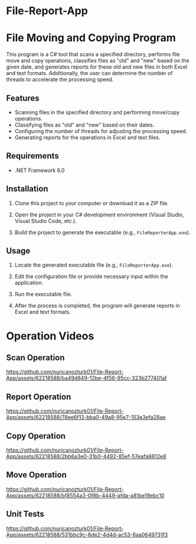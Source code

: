 # File-Report-App

# File Moving and Copying Program

This program is a C# tool that scans a specified directory, performs file move and copy operations, classifies files as "old" and "new" based on the given date, and generates reports for these old and new files in both Excel and text formats. Additionally, the user can determine the number of threads to accelerate the processing speed.

## Features

- Scanning files in the specified directory and performing move/copy operations.
- Classifying files as "old" and "new" based on their dates.
- Configuring the number of threads for adjusting the processing speed.
- Generating reports for the operations in Excel and text files.

## Requirements

- .NET Framework 6.0

## Installation

1. Clone this project to your computer or download it as a ZIP file.

2. Open the project in your C# development environment (Visual Studio, Visual Studio Code, etc.).

3. Build the project to generate the executable (e.g., `FileReporterApp.exe`).

## Usage

1. Locate the generated executable file (e.g., `FileReporterApp.exe`).

2. Edit the configuration file or provide necessary input within the application.

3. Run the executable file.

4. After the process is completed, the program will generate reports in Excel and text formats.



# Operation Videos

## Scan Operation

https://github.com/nuricanozturk01/File-Report-App/assets/62218588/ba49d849-12be-4f56-95cc-323b277401af


## Report Operation

https://github.com/nuricanozturk01/File-Report-App/assets/62218588/78ee6f13-bba0-49a8-95e7-153e3efa28ae


## Copy Operation

https://github.com/nuricanozturk01/File-Report-App/assets/62218588/2bb6a3e0-31b0-4492-85ef-57eafa8612e8


## Move Operation

https://github.com/nuricanozturk01/File-Report-App/assets/62218588/bf8554a3-0f8b-4449-afda-a81be19ebc10


## Unit Tests

https://github.com/nuricanozturk01/File-Report-App/assets/62218588/531bbc9c-8de2-4d4d-ac53-6aa0649731f3


